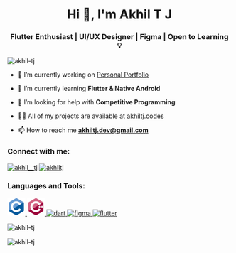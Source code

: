 <h1 align="center">Hi 👋, I'm Akhil T J</h1>
<h3 align="center">Flutter Enthusiast | UI/UX Designer | Figma | Open to Learning 💡</h3>

<p align="left"> <img src="https://komarev.com/ghpvc/?username=akhil-tj&label=Profile%20views&color=0e75b6&style=flat" alt="akhil-tj" /> </p>

- 🔭 I’m currently working on [Personal Portfolio](https://github.com/akhil-tj/Anton_1.0)

- 🌱 I’m currently learning **Flutter & Native Android**

- 🤝 I’m looking for help with **Competitive Programming**

- 👨‍💻 All of my projects are available at [akhiltj.codes](akhiltj.codes)

- 📫 How to reach me **akhiltj.dev@gmail.com**

<h3 align="left">Connect with me:</h3>
<p align="left">
<a href="https://twitter.com/akhil__tj" target="blank"><img align="center" src="https://raw.githubusercontent.com/rahuldkjain/github-profile-readme-generator/master/src/images/icons/Social/twitter.svg" alt="akhil__tj" height="30" width="40" /></a>
<a href="https://linkedin.com/in/akhiltj" target="blank"><img align="center" src="https://raw.githubusercontent.com/rahuldkjain/github-profile-readme-generator/master/src/images/icons/Social/linked-in-alt.svg" alt="akhiltj" height="30" width="40" /></a>
</p>

<h3 align="left">Languages and Tools:</h3>
<p align="left"> <a href="https://www.cprogramming.com/" target="_blank"> <img src="https://raw.githubusercontent.com/devicons/devicon/master/icons/c/c-original.svg" alt="c" width="40" height="40"/> </a> <a href="https://www.w3schools.com/cpp/" target="_blank"> <img src="https://raw.githubusercontent.com/devicons/devicon/master/icons/cplusplus/cplusplus-original.svg" alt="cplusplus" width="40" height="40"/> </a> <a href="https://dart.dev" target="_blank"> <img src="https://www.vectorlogo.zone/logos/dartlang/dartlang-icon.svg" alt="dart" width="40" height="40"/> </a> <a href="https://www.figma.com/" target="_blank"> <img src="https://www.vectorlogo.zone/logos/figma/figma-icon.svg" alt="figma" width="40" height="40"/> </a> <a href="https://flutter.dev" target="_blank"> <img src="https://www.vectorlogo.zone/logos/flutterio/flutterio-icon.svg" alt="flutter" width="40" height="40"/> </a> </p>

<p><img align="center" src="https://github-readme-stats.vercel.app/api/top-langs?username=akhil-tj&show_icons=true&locale=en&layout=compact" alt="akhil-tj" /></p>

<p><img align="center" src="https://github-readme-streak-stats.herokuapp.com/?user=akhil-tj&" alt="akhil-tj" /></p>
